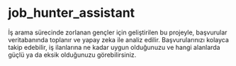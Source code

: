 # job_hunter_assistant
İş arama sürecinde zorlanan gençler için geliştirilen bu projeyle, başvurular veritabanında toplanır ve yapay zeka ile analiz edilir. Başvurularınızı kolayca takip edebilir, iş ilanlarına ne kadar uygun olduğunuzu ve hangi alanlarda güçlü ya da eksik olduğunuzu görebilirsiniz.
